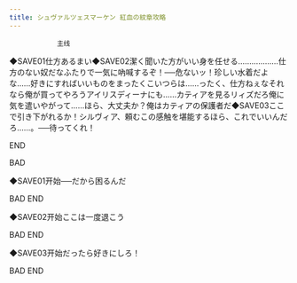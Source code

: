 ```yaml
---
title: シュヴァルツェスマーケン 紅血の紋章攻略
---
```


                主线

◆SAVE01仕方あるまい◆SAVE02潔く聞いた方がいい身を任せる………………仕方のない奴だなふたりで一気に吶喊するぞ！──危ないッ！珍しい水着だよな……好きにすればいいものをまったくこいつらは……ったく、仕方ねぇなそれなら俺が買ってやろうアイリスディーナにも……カティアを見るリィズだろ俺に気を遣いやがって……ほら、大丈夫か？俺はカティアの保護者だ◆SAVE03ここで引き下がれるか！シルヴィア、頼むこの感触を堪能するほら、これでいいんだろ……。──待ってくれ！

END

BAD

◆SAVE01开始──だから困るんだ

BAD END

◆SAVE02开始ここは一度退こう

BAD END

◆SAVE03开始だったら好きにしろ！

BAD END
              
